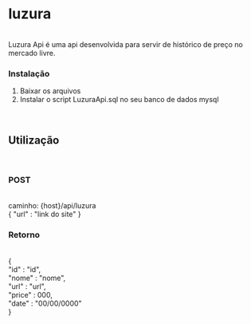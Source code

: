# luzura
<br>
Luzura Api é uma api desenvolvida para servir de histórico de preço no mercado livre.
<br>

### Instalação
<ol>
  <li>Baixar os arquivos</li>
  <li>Instalar o script LuzuraApi.sql no seu banco de dados mysql</li>
</ol>
<br>

## Utilização
<br>

### POST 
<br>
caminho: {host}/api/luzura
<br>
{
  "url" : "link do site"
}
<br>

### Retorno
<br>
{<br>
  "id" : "id", <br>
  "nome" : "nome", <br>
  "url" : "url", <br>
  "price" : 000, <br>
  "date" : "00/00/0000" <br>
}
